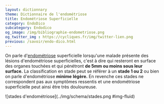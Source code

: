 ```yaml
---
layout: dictionnary
theme: Dictionnaire de l'endométriose
title: Endométriose Superficielle
category: EndoDico
subcategory: Endodico
og_image: /img/bibliographie-endometriose.png
og_twitter_img : https://cycliques.fr/img/twitter-lien.png
previous: /savoir/endo-dico.html
---
```


On parle d'[endométriose](/savoir/endometriose.html) superficielle lorsqu'une malade présente des lésions d'endométriose superficielles, c'est à dire qui resteront en surface des organes touchées et qui pénétront **de 5mm ou moins sous leur surface.** La classification en stade peut se référer à un **stade 1 ou 2** ou bien on parle d'endométriose **minime** **légère.** En revenche ces stades ne correspondent pas aux symptômes ressentis et une endométriose superficielle peut ainsi être très douloureuse.

![stades d'endométriose](../img/schema/stades.png #img-fluid)